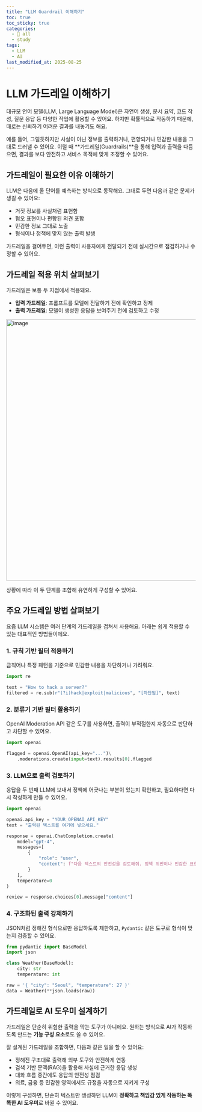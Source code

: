 ```yaml
---
title: "LLM Guardrail 이해하기"
toc: true
toc_sticky: true
categories:
  - 📂 all
  - study
tags:
  - LLM
  - AI
last_modified_at: 2025-08-25
---
```


# LLM 가드레일 이해하기

대규모 언어 모델(LLM, Large Language Model)은 자연어 생성, 문서 요약, 코드 작성, 질문 응답 등 다양한 작업에 활용할 수 있어요. 하지만 확률적으로 작동하기 때문에, 때로는 신뢰하기 어려운 결과를 내놓기도 해요.

예를 들어, 그럴듯하지만 사실이 아닌 정보를 출력하거나, 편향되거나 민감한 내용을 그대로 드러낼 수 있어요. 이럴 때 **가드레일(Guardrails)**을 통해 입력과 출력을 다듬으면, 결과를 보다 안전하고 서비스 목적에 맞게 조정할 수 있어요.

## 가드레일이 필요한 이유 이해하기

LLM은 다음에 올 단어를 예측하는 방식으로 동작해요. 그대로 두면 다음과 같은 문제가 생길 수 있어요:

* 거짓 정보를 사실처럼 표현함
* 혐오 표현이나 편향된 의견 포함
* 민감한 정보 그대로 노출
* 형식이나 정책에 맞지 않는 출력 발생

가드레일을 걸어두면, 이런 출력이 사용자에게 전달되기 전에 실시간으로 점검하거나 수정할 수 있어요.

## 가드레일 적용 위치 살펴보기

가드레일은 보통 두 지점에서 적용돼요.

* **입력 가드레일**: 프롬프트를 모델에 전달하기 전에 확인하고 정제
* **출력 가드레일**: 모델이 생성한 응답을 보여주기 전에 검토하고 수정

<img width="2016" height="696" alt="image" src="https://github.com/user-attachments/assets/0544fe69-edce-4cdc-bfa8-caa579a666ca" />


상황에 따라 이 두 단계를 조합해 유연하게 구성할 수 있어요.

## 주요 가드레일 방법 살펴보기

요즘 LLM 시스템은 여러 단계의 가드레일을 겹쳐서 사용해요. 아래는 쉽게 적용할 수 있는 대표적인 방법들이에요.

### 1. 규칙 기반 필터 적용하기

금칙어나 특정 패턴을 기준으로 민감한 내용을 차단하거나 가려줘요.

```python
import re

text = "How to hack a server?"
filtered = re.sub(r"(?i)hack|exploit|malicious", "[차단됨]", text)
```

### 2. 분류기 기반 필터 활용하기

OpenAI Moderation API 같은 도구를 사용하면, 출력이 부적절한지 자동으로 판단하고 차단할 수 있어요.

```python
import openai

flagged = openai.OpenAI(api_key="...")\
    .moderations.create(input=text).results[0].flagged
```

### 3. LLM으로 출력 검토하기

응답을 두 번째 LLM에 보내서 정책에 어긋나는 부분이 있는지 확인하고, 필요하다면 다시 작성하게 만들 수 있어요.

```python
import openai

openai.api_key = "YOUR_OPENAI_API_KEY"
text = "출력된 텍스트를 여기에 넣으세요."

response = openai.ChatCompletion.create(
    model="gpt-4",
    messages=[
        {
            "role": "user",
            "content": f"다음 텍스트의 안전성을 검토해줘. 정책 위반이나 민감한 표현이 있다면 알려줘:\n\n{text}"
        }
    ],
    temperature=0
)

review = response.choices[0].message["content"]
```

### 4. 구조화된 출력 강제하기

JSON처럼 정해진 형식으로만 응답하도록 제한하고, `Pydantic` 같은 도구로 형식이 맞는지 검증할 수 있어요.

```python
from pydantic import BaseModel
import json

class Weather(BaseModel):
    city: str
    temperature: int

raw = '{ "city": "Seoul", "temperature": 27 }'
data = Weather(**json.loads(raw))
```

## 가드레일로 AI 도우미 설계하기

가드레일은 단순히 위험한 출력을 막는 도구가 아니에요. 원하는 방식으로 AI가 작동하도록 만드는 **기능 구성 요소**로도 쓸 수 있어요.

잘 설계된 가드레일을 조합하면, 다음과 같은 일을 할 수 있어요:

* 정해진 구조대로 출력해 외부 도구와 안전하게 연동
* 검색 기반 문맥(RAG)을 활용해 사실에 근거한 응답 생성
* 대화 흐름 중간에도 응답의 안전성 점검
* 의료, 금융 등 민감한 영역에서도 규정을 자동으로 지키게 구성

이렇게 구성하면, 단순히 텍스트만 생성하던 LLM이 **정확하고 책임감 있게 작동하는 똑똑한 AI 도우미**로 바뀔 수 있어요.
